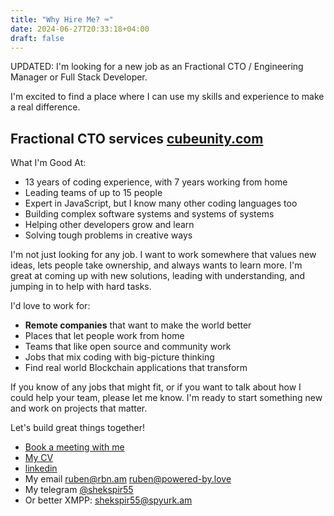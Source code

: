 ```yaml
---
title: "Why Hire Me? ⌨️"
date: 2024-06-27T20:33:18+04:00
draft: false
---
```

UPDATED:
I'm looking for a new job as an Fractional CTO / Engineering Manager or Full Stack Developer. 

I'm excited to find a place where I can use my skills and experience to make a real difference.

## Fractional CTO services [cubeunity.com](https://cubeunity.com)

What I'm Good At:

* 13 years of coding experience, with 7 years working from home
* Leading teams of up to 15 people
* Expert in JavaScript, but I know many other coding languages too
* Building complex software systems and systems of systems
* Helping other developers grow and learn
* Solving tough problems in creative ways

I'm not just looking for any job. I want to work somewhere that values new ideas, lets people take ownership, and always wants to learn more. I'm great at coming up with new solutions, leading with understanding, and jumping in to help with hard tasks.

I'd love to work for:

* **Remote companies** that want to make the world better
* Places that let people work from home
* Teams that like open source and community work
* Jobs that mix coding with big-picture thinking
* Find real world Blockchain applications that transform

If you know of any jobs that might fit, or if you want to talk about how I could help your team, please let me know. I'm ready to start something new and work on projects that matter.

Let's build great things together!

- [Book a meeting with me](https://cal.com/ruben-pbl/)
- [My CV](/resume/Resume-Ruben-Khachatryan.pdf)
- [linkedin](https://www.linkedin.com/in/ruben-kh/)
- My email ruben@rbn.am ruben@powered-by.love
- My telegram [@shekspir55](http://t.me/shekspir55)
- Or better XMPP: shekspir55@spyurk.am
